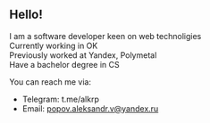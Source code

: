 ## Hello!

I am a software developer keen on web technoligies  
Currently working in OK  
Previously worked at Yandex, Polymetal  
Have a bachelor degree in CS  

You can reach me via:
- Telegram: t.me/alkrp
- Email: popov.aleksandr.v@yandex.ru
